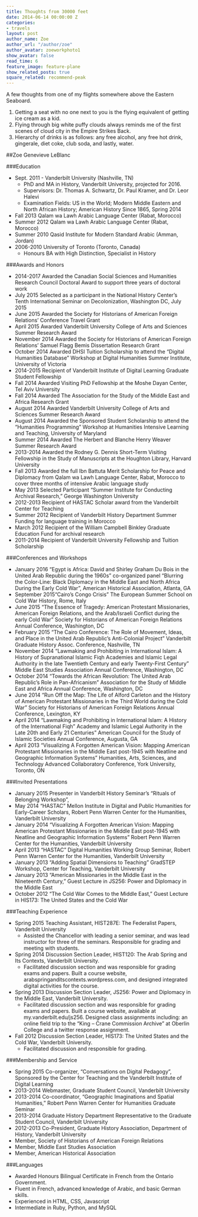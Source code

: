 ```yaml
---
title: Thoughts from 30000 feet
date: 2014-06-14 00:00:00 Z
categories:
- travels
layout: post
author_name: Zoe
author_url: "/author/zoe"
author_avatar: zoeworkphoto1
show_avatar: false
read_time: 6
feature_image: feature-plane
show_related_posts: true
square_related: recommend-peak
---
```


A few thoughts from one of my flights somewhere above the Eastern Seaboard.
1. Getting a seat with no one next to you is the flying equivalent of getting ice cream as a kid.
2. Flying through big white puffy clouds always reminds me of the first scenes of cloud city in the Empire Strikes Back.
3. Hierarchy of drinks is as follows: any free alcohol, any free hot drink, gingerale, diet coke, club soda, and lastly, water.
 

 ##Zoe Genevieve LeBlanc

###Education
* Sept. 2011 -  Vanderbilt University (Nashville, TN)
    * PhD and MA in History, Vanderbilt University, projected for 2016.
    * Supervisors: Dr. Thomas A. Schwartz, Dr. Paul Kramer, and Dr. Leor Halevi
    * Examination Fields: US in the World; Modern Middle Eastern and North African History; American History Since 1865, Spring 2014
* Fall 2013       Qalam wa Lawh Arabic Language Center (Rabat, Morocco)
* Summer 2012 Qalam wa Lawh Arabic Language Center (Rabat, Morocco)
* Summer 2010 Qasid Institute for Modern Standard Arabic (Amman, Jordan)
* 2006-2010       University of Toronto (Toronto, Canada)
    * Honours BA with High Distinction, Specialist in History


###Awards and Honors
* 2014-2017 Awarded the Canadian Social Sciences and Humanities Research Council Doctoral Award to support three years of doctoral work
* July 2015 Selected as a participant in the National History Center’s Tenth International Seminar on Decolonization, Washington DC, July 2015
* June 2015 Awarded the Society for Historians of American Foreign Relations’ Conference Travel Grant  
* April 2015 Awarded Vanderbilt University College of Arts and Sciences Summer Research Award 
* November 2014   Awarded the Society for Historians of American Foreign Relations’ Samuel Flagg Bemis Dissertation Research Grant
* October 2014    Awarded DHSI Tuition Scholarship to attend the “Digital Humanities Database” Workshop at Digital Humanities Summer Institute, University of Victoria
* 2014-2015   Recipient of Vanderbilt Institute of Digital Learning Graduate Student Fellowship
* Fall 2014       Awarded Visiting PhD Fellowship at the Moshe Dayan Center, Tel Aviv University
* Fall 2014   Awarded The Association for the Study of the Middle East and Africa Research Grant 
* August 2014 Awarded Vanderbilt University College of Arts and Sciences Summer Research Award 
* August 2014 Awarded the Sponsored Student Scholarship to attend the “Humanities Programming” Workshop at Humanities Intensive Learning and Teaching, University of Maryland
* Summer 2014     Awarded The Herbert and Blanche Henry Weaver Summer Research Award 
* 2013-2014   Awarded the Rodney G. Dennis Short-Term Visiting Fellowship in the Study of Manuscripts at the Houghton Library, Harvard University 
* Fall 2013   Awarded the full Ibn Battuta Merit Scholarship for Peace and Diplomacy from Qalam wa Lawh Language Center, Rabat, Morocco to cover three months of intensive Arabic language study 
* May 2013    Selected Participant “Summer Institute for Conducting Archival Research,” George Washington University
* 2012-2013   Recipient of HASTAC Scholar award from the Vanderbilt Center for Teaching
* Summer 2012     Recipient of Vanderbilt History Department Summer Funding for language training in Morocco
* March 2012  Recipient of the William Campbell Binkley Graduate Education Fund for archival research
* 2011-2014   Recipient of Vanderbilt University Fellowship and Tuition Scholarship 

###Conferences and Workshops
* January 2016  “Egypt is Africa: David and Shirley Graham Du Bois in the United Arab Republic during the 1960s” co-organized panel “Blurring the Color-Line: Black Diplomacy in the Middle East and North Africa During the Early Cold War”, American Historical Association, Atlanta, GA
* September 2015“Cairo’s Congo Crisis” The European Summer School on Cold War History, Rome, Italy
* June 2015   “The Essence of Tragedy: American Protestant Missionaries, American Foreign Relations, and the Arab/Israeli Conflict during the early Cold War” Society for Historians of American Foreign Relations Annual Conference, Washington, DC
* February 2015   “The Cairo Conference: The Role of Movement, Ideas, and Place in the United Arab Republic’s Anti-Colonial Project” Vanderbilt Graduate History Assoc. Conference, Nashville, TN
* November 2014   “Lawmaking and Prohibiting in International Islam: A History of Supranational Islamic Fiqh Academies and Islamic Legal Authority in the late Twentieth Century and early Twenty-First Century” Middle East Studies Association Annual Conference, Washington, DC
* October 2014    “Towards the African Revolution: The United Arab Republic’s Role in Pan-Africanism” Association for the Study of Middle East and Africa Annual Conference, Washington, DC
* June 2014   “Run Off the Map: The Life of Alford Carleton and the History of American Protestant Missionaries in the Third World during the Cold War” Society for Historians of American Foreign Relations Annual Conference, Lexington, KY
* April 2014  “Lawmaking and Prohibiting in International Islam:  A History of the International Fiqh” Academy and Islamic Legal Authority in the Late 20th and Early 21 Centuries” American Council for the Study of Islamic Societies Annual Conference, Augusta, GA
* April 2013  “Visualizing A Forgotten American Vision: Mapping American Protestant Missionaries in the Middle East post-1945 with Neatline and Geographic Information Systems” Humanities, Arts, Sciences, and Technology Advanced Collaboratory Conference, York University, Toronto, ON


###Invited Presentations
* January 2015  Presenter in Vanderbilt History Seminar’s “Rituals of Belonging Workshop”, 
* May 2014    “HASTAC” Mellon Institute in Digital and Public Humanities for Early-Career Scholars, Robert Penn Warren Center for the Humanities, Vanderbilt University
* January 2014    “Visualizing A Forgotten American Vision: Mapping American Protestant Missionaries in the Middle East post-1945 with Neatline and Geographic Information Systems” Robert Penn Warren Center for the Humanities, Vanderbilt University
* April 2013  “HASTAC” Digital Humanities Working Group Seminar, Robert Penn Warren Center for the Humanities, Vanderbilt University
* January 2013    “Adding Spatial Dimensions to Teaching” GradSTEP Workshop, Center for Teaching, Vanderbilt University
* January 2013    “American Missionaries in the Middle East in the Nineteenth Century,” Guest Lecture in JS256: Power and Diplomacy in the Middle East
* October 2012    “The Cold War Comes to the Middle East,” Guest Lecture in HIS173: The United States and the Cold War


###Teaching Experience
* Spring 2015 Teaching Assistant, HIST287E: The Federalist Papers, Vanderbilt University
    * Assisted the Chancellor with leading a senior seminar, and was lead instructor for three of the seminars. Responsible for grading and meeting with students.
* Spring 2014 Discussion Section Leader, HIST120: The Arab Spring and Its Contexts, Vanderbilt University. 
    * Facilitated discussion section and was responsible for grading exams and papers. Built a course website, arabspringanditscontexts.wordpress.com, and designed integrated digital activities for the course.
* Spring 2013 Discussion Section Leader, JS256: Power and Diplomacy in the Middle East, Vanderbilt University. 
    * Facilitated discussion section and was responsible for grading exams and papers. Built a course website, available at my.vanderbilt.edu/js256. Designed class assignments including: an online field trip to the “King – Crane Commission Archive” at Oberlin College and a twitter response assignment.
* Fall 2012   Discussion Section Leader, HIS173: The United States and the Cold War, Vanderbilt University. 
    * Facilitated discussion and responsible for grading.


###Membership and Service
* Spring 2015     Co-organizer, “Conversations on Digital Pedagogy”, Sponsored by the Center for Teaching and the Vanderbilt Institute of Digital Learning
* 2013-2014   Webmaster, Graduate Student Council, Vanderbilt University  
* 2013-2014   Co-coordinator, “Geographic Imaginations and Spatial Humanities,” Robert Penn Warren Center for Humanities Graduate Seminar
* 2013-2014   Graduate History Department Representative to the Graduate Student Council, Vanderbilt University
* 2012-2013   Co-President, Graduate History Association, Department of History, Vanderbilt University
* Member, Society of Historians of American Foreign Relations
* Member, Middle East Studies Association
* Member, American Historical Association


###Languages
* Awarded Honours Bilingual Certificate in French from the Ontario Government.
* Fluent in French, advanced knowledge of Arabic, and basic German skills. 
* Experienced in HTML, CSS, Javascript 
* Intermediate in Ruby, Python, and MySQL






